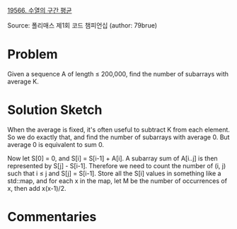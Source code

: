[19566. 수열의 구간 평균](https://www.acmicpc.net/problem/19566)

Source: 폴리매스 제1회 코드 챔피언십
(author: 79brue)


# Problem

Given a sequence A of length ≤ 200,000, find the number of subarrays with average K.

# Solution Sketch

When the average is fixed, it's often useful to subtract K from each element. So we do exactly that, and find the number of subarrays with average 0. But average 0 is equivalent to sum 0.

Now let S[0] = 0, and S[i] = S[i-1] + A[i]. A subarray sum of A[i..j] is then represented by S[j] - S[i-1]. Therefore we need to count the number of (i, j) such that i ≤ j and S[j] = S[i-1]. Store all the S[i] values in something like a std::map, and for each x in the map, let M be the number of occurrences of x, then add x(x-1)/2.

# Commentaries
